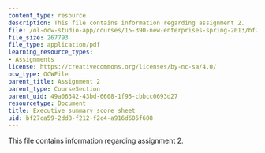 ```yaml
---
content_type: resource
description: This file contains information regarding assignment 2.
file: /ol-ocw-studio-app/courses/15-390-new-enterprises-spring-2013/bf27ca592dd8f212f2c4a916d605f608_MIT15_390S13_assgn2sheet.pdf
file_size: 267793
file_type: application/pdf
learning_resource_types:
- Assignments
license: https://creativecommons.org/licenses/by-nc-sa/4.0/
ocw_type: OCWFile
parent_title: Assignment 2
parent_type: CourseSection
parent_uid: 49a06342-43bd-6608-1f95-cbbcc0693d27
resourcetype: Document
title: Executive summary score sheet
uid: bf27ca59-2dd8-f212-f2c4-a916d605f608
---
```

This file contains information regarding assignment 2.